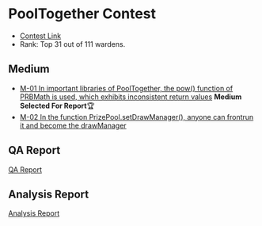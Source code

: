 # PoolTogether Contest
- [Contest Link](https://code4rena.com/audits/2023-07-pooltogether#top)
- Rank: Top 31 out of 111 wardens.

## Medium 
- [M-01 In important libraries of PoolTogether, the pow() function of PRBMath is used, which exhibits inconsistent return values](./M-01.md) **Medium Selected For Report**🏆
- [M-02 In the function PrizePool.setDrawManager(), anyone can frontrun it and become the drawManager](./M.02.md)

## QA Report
[QA Report](./qa.md)

## Analysis Report
[Analysis Report](./Analysis.md)